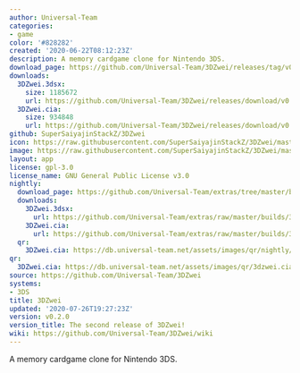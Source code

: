 ```yaml
---
author: Universal-Team
categories:
- game
color: '#828282'
created: '2020-06-22T08:12:23Z'
description: A memory cardgame clone for Nintendo 3DS.
download_page: https://github.com/Universal-Team/3DZwei/releases/tag/v0.2.0
downloads:
  3DZwei.3dsx:
    size: 1185672
    url: https://github.com/Universal-Team/3DZwei/releases/download/v0.2.0/3DZwei.3dsx
  3DZwei.cia:
    size: 934848
    url: https://github.com/Universal-Team/3DZwei/releases/download/v0.2.0/3DZwei.cia
github: SuperSaiyajinStackZ/3DZwei
icon: https://raw.githubusercontent.com/SuperSaiyajinStackZ/3DZwei/master/3ds/app/icon.png
image: https://raw.githubusercontent.com/SuperSaiyajinStackZ/3DZwei/master/3ds/app/banner.png
layout: app
license: gpl-3.0
license_name: GNU General Public License v3.0
nightly:
  download_page: https://github.com/Universal-Team/extras/tree/master/builds/3DZwei
  downloads:
    3DZwei.3dsx:
      url: https://github.com/Universal-Team/extras/raw/master/builds/3DZwei/3DZwei.3dsx
    3DZwei.cia:
      url: https://github.com/Universal-Team/extras/raw/master/builds/3DZwei/3DZwei.cia
  qr:
    3DZwei.cia: https://db.universal-team.net/assets/images/qr/nightly/3dzwei.cia.png
qr:
  3DZwei.cia: https://db.universal-team.net/assets/images/qr/3dzwei.cia.png
source: https://github.com/Universal-Team/3DZwei
systems:
- 3DS
title: 3DZwei
updated: '2020-07-26T19:27:23Z'
version: v0.2.0
version_title: The second release of 3DZwei!
wiki: https://github.com/Universal-Team/3DZwei/wiki
---
```

A memory cardgame clone for Nintendo 3DS.